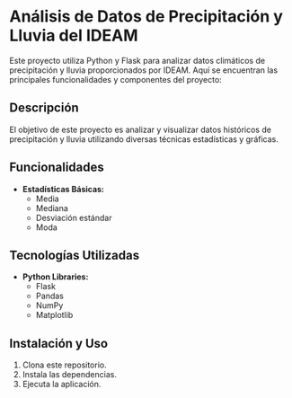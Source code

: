 # Análisis de Datos de Precipitación y Lluvia del IDEAM

Este proyecto utiliza Python y Flask para analizar datos climáticos de precipitación y lluvia proporcionados por IDEAM. Aquí se encuentran las principales funcionalidades y componentes del proyecto:

## Descripción

El objetivo de este proyecto es analizar y visualizar datos históricos de precipitación y lluvia utilizando diversas técnicas estadísticas y gráficas.

## Funcionalidades

- **Estadísticas Básicas:**
  - Media
  - Mediana
  - Desviación estándar
  - Moda
    
## Tecnologías Utilizadas

- **Python Libraries:**
  - Flask
  - Pandas
  - NumPy
  - Matplotlib
    
## Instalación y Uso

1. Clona este repositorio.
2. Instala las dependencias.
3. Ejecuta la aplicación.
